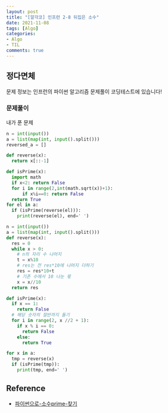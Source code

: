 ```yaml
---
layout: post
title: "[알각코] 인프런 2-8 뒤집은 소수"
date: 2021-11-08
tags: [Algo]
categories:
- Algo
- TIL
comments: true
---
```


## 정다면체

문제 정보는 인프런의 파이썬 알고리즘 문제풀이 코딩테스트에 있습니다!

### 문제풀이

내가 푼 문제

```python
n = int(input())
a = list(map(int, input().split()))
reversed_a = []

def reverse(x):
  return x[::-1]

def isPrime(x):
  import math
  if x<2: return False
  for i in range(2,int(math.sqrt(x))+1):
      if x%i==0: return False
  return True
for el in a:
  if (isPrime(reverse(el))):
    print(reverse(el), end=' ')
```

```python
n = int(input())
a = list(map(int, input().split()))
def reverse(x):
  res = 0
  while x > 0:
    # n의 자리 수 나머지
    t = x%10
    # res는 전 res*10에 나머지 더하기
    res = res*10+t
    # 기존 수에서 10 나눈 몫
    x = x//10
  return res

def isPrime(x):
  if x == 1:
    return False
  # 해당 숫자의 절반까지 돌기
  for i in range(2, x //2 + 1):
    if x % i == 0:
      return False
    else:
      return True

for x in a:
  tmp = reverse(x)
  if (isPrime(tmp)):
    print(tmp, end=' ')
```

## Reference

- [파이썬으로-소수prime-찾기](https://comdoc.tistory.com/entry/%ED%8C%8C%EC%9D%B4%EC%8D%AC%EC%9C%BC%EB%A1%9C-%EC%86%8C%EC%88%98prime-%EC%B0%BE%EA%B8%B0)